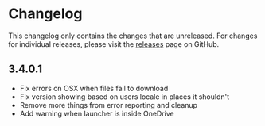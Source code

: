 # Changelog

This changelog only contains the changes that are unreleased. For changes for individual releases, please visit the
[releases](https://github.com/ATLauncher/ATLauncher/releases) page on GitHub.

## 3.4.0.1

- Fix errors on OSX when files fail to download
- Fix version showing based on users locale in places it shouldn't
- Remove more things from error reporting and cleanup
- Add warning when launcher is inside OneDrive
